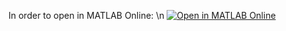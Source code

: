 In order to open in MATLAB Online:
\n
[![Open in MATLAB Online](https://www.mathworks.com/images/responsive/global/open-in-matlab-online.svg)](https://matlab.mathworks.com/open/github/v1?repo=FilipONT/ExampleRepo&file=/magicsquare&line=4)
